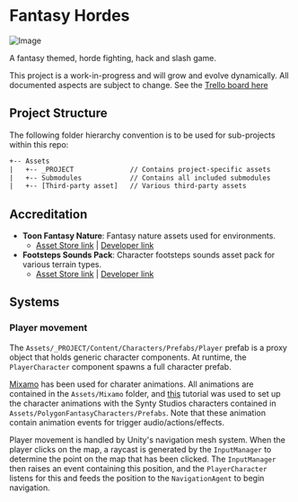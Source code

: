 # Fantasy Hordes

![Image](/Documentation/HEADER.png)

A fantasy themed, horde fighting, hack and slash game.

This project is a work-in-progress and will grow and evolve dynamically. All documented aspects are subject to change. See the [Trello board here](https://trello.com/b/BHM1rkcl/fantasy-hordes)

## Project Structure

The following folder hierarchy convention is to be used for sub-projects within this repo:

```txt
+-- Assets
|   +-- _PROJECT              // Contains project-specific assets
|   +-- Submodules            // Contains all included submodules
|   +-- [Third-party asset]   // Various third-party assets
```

## Accreditation

- **Toon Fantasy Nature**: Fantasy nature assets used for environments.
  - [Asset Store link](https://assetstore.unity.com/packages/3d/environments/landscapes/toon-fantasy-nature-215197) | [Developer link](https://www.facebook.com/SICSgames)
- **Footsteps Sounds Pack**: Character footsteps sounds asset pack for various terrain types.
  - [Asset Store link](https://assetstore.unity.com/packages/audio/sound-fx/foley/footsteps-sound-pack-165660) | [Developer link](http://www.cafofomusic.com/)

## Systems

### Player movement

The `Assets/_PROJECT/Content/Characters/Prefabs/Player` prefab is a proxy object that holds generic character components. At runtime, the `PlayerCharacter` component spawns a full character prefab.

[Mixamo](https://www.mixamo.com/) has been used for charater animations. All animations are contained in the `Assets/Mixamo` folder, and [this](https://www.youtube.com/watch?v=9H0aJhKSlEQ) tutorial was used to set up the character animations with the Synty Studios characters contained in `Assets/PolygonFantasyCharacters/Prefabs`. Note that these animation contain animation events for trigger audio/actions/effects.

Player movement is handled by Unity's navigation mesh system. When the player clicks on the map, a raycast is generated by the `InputManager` to determine the point on the map that has been clicked. The `InputManager` then raises an event containing this position, and the `PlayerCharacter` listens for this and feeds the position to the `NavigationAgent` to begin navigation.
